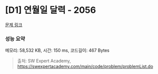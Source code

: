 # [D1] 연월일 달력 - 2056 

[문제 링크](https://swexpertacademy.com/main/code/problem/problemDetail.do?contestProbId=AV5QLkdKAz4DFAUq) 

### 성능 요약

메모리: 58,532 KB, 시간: 150 ms, 코드길이: 467 Bytes



> 출처: SW Expert Academy, https://swexpertacademy.com/main/code/problem/problemList.do